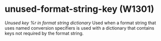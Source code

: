 # unused-format-string-key (W1301)

*Unused key %r in format string dictionary* Used when a format string
that uses named conversion specifiers is used with a dictionary that
contains keys not required by the format string.
